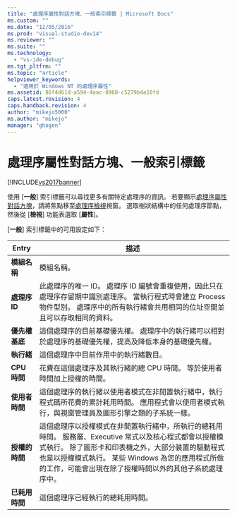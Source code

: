 ```yaml
---
title: "處理序屬性對話方塊、一般索引標籤 | Microsoft Docs"
ms.custom: ""
ms.date: "12/05/2016"
ms.prod: "visual-studio-dev14"
ms.reviewer: ""
ms.suite: ""
ms.technology: 
  - "vs-ide-debug"
ms.tgt_pltfrm: ""
ms.topic: "article"
helpviewer_keywords: 
  - "適用於 Windows NT 的處理序屬性"
ms.assetid: 86f4d61d-a594-4aac-8960-c5279b4a10fd
caps.latest.revision: 4
caps.handback.revision: 4
author: "mikejo5000"
ms.author: "mikejo"
manager: "ghogen"
---
```

# 處理序屬性對話方塊、一般索引標籤
[!INCLUDE[vs2017banner](../code-quality/includes/vs2017banner.md)]

使用 \[**一般**\] 索引標籤可以尋找更多有關特定處理序的資訊。  若要顯示[處理序屬性對話方塊](../debugger/process-properties-dialog-box.md)，請將焦點移至[處理序檢視](../debugger/processes-view.md)視窗。  選取樹狀結構中的任何處理序節點，然後從 \[**檢視**\] 功能表選取 \[**屬性**\]。  
  
 \[**一般**\] 索引標籤中的可用設定如下：  
  
|Entry|描述|  
|-----------|--------|  
|**模組名稱**|模組名稱。|  
|**處理序 ID**|此處理序的唯一 ID。  處理序 ID 編號會重複使用，因此只在處理序存留期中識別處理序。  當執行程式時會建立 Process 物件型別。  處理序中的所有執行緒會共用相同的位址空間並且可以存取相同的資料。|  
|**優先權基底**|這個處理序的目前基礎優先權。  處理序中的執行緒可以相對於處理序的基礎優先權，提高及降低本身的基礎優先權。|  
|**執行緒**|這個處理序中目前作用中的執行緒數目。|  
|**CPU 時間**|花費在這個處理序及其執行緒的總 CPU 時間。  等於使用者時間加上授權的時間。|  
|**使用者時間**|這個處理序的執行緒以使用者模式在非閒置執行緒中，執行程式碼所花費的累計耗用時間。  應用程式會以使用者模式執行，與視窗管理員及圖形引擎之類的子系統一樣。|  
|**授權的時間**|這個處理序以授權模式在非閒置執行緒中，所執行的總耗用時間。  服務層、Executive 常式以及核心程式都會以授權模式執行。  除了圖形卡和印表機之外，大部分裝置的驅動程式也是以授權模式執行。  某些 Windows 為您的應用程式所做的工作，可能會出現在除了授權時間以外的其他子系統處理序中。|  
|**已耗用時間**|這個處理序已經執行的總耗用時間。|